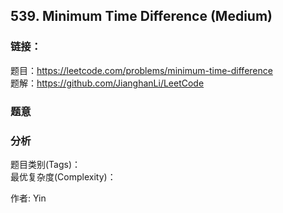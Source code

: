 ## 539. Minimum Time Difference (Medium)

### **链接**：
题目：https://leetcode.com/problems/minimum-time-difference  
题解：https://github.com/JianghanLi/LeetCode

### **题意**



### **分析**  
题目类别(Tags)：  
最优复杂度(Complexity)：  



作者: Yin
